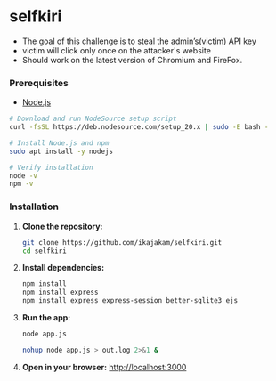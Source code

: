 # selfkiri

- The goal of this challenge is to steal the admin’s(victim) API key
- victim will click only once on the attacker's website 
- Should work on the latest version of Chromium and FireFox.


### Prerequisites
- [Node.js](https://nodejs.org/)

```bash
# Download and run NodeSource setup script
curl -fsSL https://deb.nodesource.com/setup_20.x | sudo -E bash -
```

```bash
# Install Node.js and npm
sudo apt install -y nodejs
```
```bash
# Verify installation
node -v
npm -v
```

### Installation
1. **Clone the repository:**
   ```bash
   git clone https://github.com/ikajakam/selfkiri.git
   cd selfkiri
   ```
2. **Install dependencies:**
   ```bash
   npm install
   npm install express
   npm install express express-session better-sqlite3 ejs
   ```
3. **Run the app:**
   ```bash
   node app.js
   ```
   ```bash
   nohup node app.js > out.log 2>&1 &
   ```

4. **Open in your browser:**
   [http://localhost:3000](http://localhost:3000)

